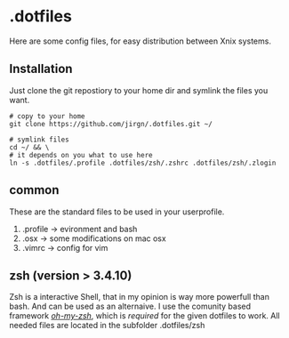 # .dotfiles

Here are some config files, for easy distribution between Xnix systems.

## Installation

Just clone the git repostiory to your home dir and symlink the files you want.

    # copy to your home
    git clone https://github.com/jirgn/.dotfiles.git ~/

    # symlink files
    cd ~/ && \
    # it depends on you what to use here 
    ln -s .dotfiles/.profile .dotfiles/zsh/.zshrc .dotfiles/zsh/.zlogin

## common 

These are the standard files to be used in your userprofile.

1. .profile -> evironment and bash
2. .osx -> some modifications on mac osx
3. .vimrc -> config for vim

## zsh (version > 3.4.10)

Zsh is a interactive Shell, that in my opinion is way more powerfull than bash. And can be used as an alternaive.
I use the comunity based framework [_oh-my-zsh_](https://github.com/jirgn/oh-my-zsh.git), which is _required_ for the given dotfiles to work.
All needed files are located in the subfolder .dotfiles/zsh
